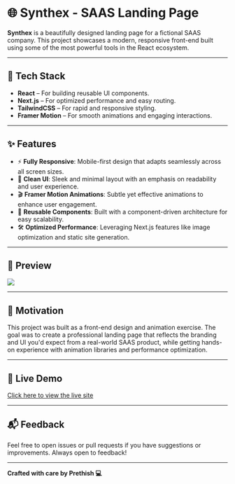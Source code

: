 # 🌐 Synthex - SAAS Landing Page

**Synthex** is a beautifully designed landing page for a fictional SAAS company. This project showcases a modern, responsive front-end built using some of the most powerful tools in the React ecosystem.

---

## 🚀 Tech Stack

- **React** – For building reusable UI components.
- **Next.js** – For optimized performance and easy routing.
- **TailwindCSS** – For rapid and responsive styling.
- **Framer Motion** – For smooth animations and engaging interactions.

---

## ✨ Features

- ⚡ **Fully Responsive**: Mobile-first design that adapts seamlessly across all screen sizes.
- 🎨 **Clean UI**: Sleek and minimal layout with an emphasis on readability and user experience.
- 🎬 **Framer Motion Animations**: Subtle yet effective animations to enhance user engagement.
- 🧱 **Reusable Components**: Built with a component-driven architecture for easy scalability.
- 🛠️ **Optimized Performance**: Leveraging Next.js features like image optimization and static site generation.

---

## 📸 Preview

![](https://i.imgur.com/Lwe5D1m.png)

---
## 🧠 Motivation

This project was built as a front-end design and animation exercise. The goal was to create a professional landing page that reflects the branding and UI you'd expect from a real-world SAAS product, while getting hands-on experience with animation libraries and performance optimization.

---

## 🔗 Live Demo

[Click here to view the live site](https://synthex-landing-page.vercel.app)

---

## 📬 Feedback

Feel free to open issues or pull requests if you have suggestions or improvements. Always open to feedback!

---

**Crafted with care by Prethish 💻**
